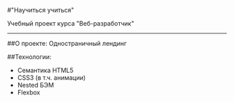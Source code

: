#"Научиться учиться"

Учебный проект курса "Веб-разработчик"

---
##О проекте:
Одностраничный лендинг

##Технологии:

* Семантика HTML5
* CSS3 (в т.ч. анимации)
* Nested БЭМ
* Flexbox
